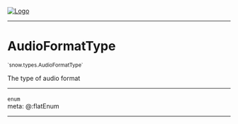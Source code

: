 
[![Logo](../../../images/logo.png)](../../../api/index.html)

---



<h1>AudioFormatType</h1>
<small>`snow.types.AudioFormatType`</small>

The type of audio format

---

`enum`
<span class="meta">
<br/>meta: @:flatEnum
</span>


---

&nbsp;
&nbsp;

